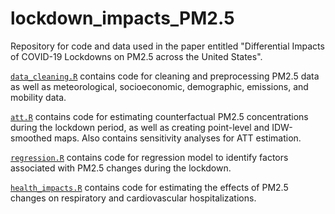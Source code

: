 # lockdown_impacts_PM2.5

Repository for code and data used in the paper entitled "Differential Impacts of COVID-19 Lockdowns on PM2.5 across the United States".

[`data_cleaning.R`](https://github.com/kevinleec/lockdown_impacts_PM2.5/blob/main/data_cleaning.R) contains code for cleaning and preprocessing PM2.5 data as well as meteorological, socioeconomic, demographic, emissions, and mobility data.

[`att.R`](https://github.com/kevinleec/lockdown_impacts_PM2.5/blob/main/att.R) contains code for estimating counterfactual PM2.5 concentrations during the lockdown period, as well as creating point-level and IDW-smoothed maps. Also contains sensitivity analyses for ATT estimation.

[`regression.R`](https://github.com/kevinleec/lockdown_impacts_PM2.5/blob/main/regression.R) contains code for regression model to identify factors associated with PM2.5 changes during the lockdown.

[`health_impacts.R`](https://github.com/kevinleec/lockdown_impacts_PM2.5/blob/main/health_impacts.R) contains code for estimating the effects of PM2.5 changes on respiratory and cardiovascular hospitalizations.

